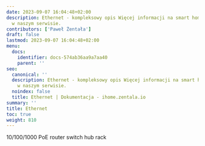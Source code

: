 ```yaml
---
date: 2023-09-07 16:04:48+02:00
description: Ethernet - kompleksowy opis Więcej informacji na smart home znajdziesz
  w naszym serwisie.
contributors: ['Paweł Żentała']
draft: false
lastmod: 2023-09-07 16:04:48+02:00
menu:
  docs:
    identifier: docs-574ab36aa9a7aa40
    parent: ''
seo:
  canonical: ''
  description: Ethernet - kompleksowy opis Więcej informacji na smart home znajdziesz
    w naszym serwisie.
  noindex: false
  title: Ethernet | Dokumentacja - ihome.zentala.io
summary: ''
title: Ethernet
toc: true
weight: 810
---
```



10/100/1000
PoE
router
switch hub
rack

